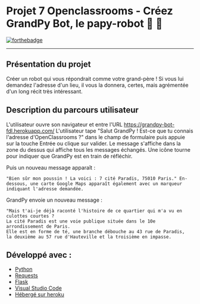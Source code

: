 # Projet 7 Openclassrooms - Créez GrandPy Bot, le papy-robot 🤖 👴
[![forthebadge](https://forthebadge.com/images/badges/made-with-python.svg)](https://forthebadge.com)

--------------------
## Présentation du projet

Créer un robot qui vous répondrait comme votre grand-père ! Si vous lui demandez l'adresse d'un lieu,
il vous la donnera, certes, mais agrémentée d'un long récit très intéressant.

## Description du parcours utilisateur

L'utilisateur ouvre son navigateur et entre l'URL https://grandpy-bot-fdl.herokuapp.com/
L'utilisateur tape "Salut GrandPy ! Est-ce que tu connais l'adresse d'OpenClassrooms ?"
dans le champ de formulaire puis appuie sur la touche Entrée ou clique sur valider.
Le message s'affiche dans la zone du dessus qui affiche tous les messages échangés.
Une icône tourne pour indiquer que GrandPy est en train de réfléchir.

Puis un nouveau message apparaît : 
```
"Bien sûr mon poussin ! La voici : 7 cité Paradis, 75010 Paris." En-dessous, une carte Google Maps apparaît également avec un marqueur indiquant l'adresse demandée.
```

GrandPy envoie un nouveau message :
```
"Mais t'ai-je déjà raconté l'histoire de ce quartier qui m'a vu en culottes courtes ?
La cité Paradis est une voie publique située dans le 10e arrondissement de Paris.
Elle est en forme de té, une branche débouche au 43 rue de Paradis,
la deuxième au 57 rue d'Hauteville et la troisième en impasse.
```

## Développé avec :
* [Python](https://www.python.org/)
* [Requests](https://pypi.org/project/requests/) 
* [Flask](https://flask.palletsprojects.com/en/2.0.x/)
* [Visual Studio Code](https://code.visualstudio.com/download)
* [Hébergé sur heroku](https://dashboard.heroku.com/)
